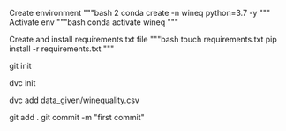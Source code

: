 Create environment
"""bash
2  conda create -n wineq python=3.7 -y
"""
Activate env
"""bash
conda activate wineq
"""

Create and install requirements.txt file
"""bash
touch requirements.txt
pip install -r requirements.txt
"""

git init

dvc init

dvc add data_given/winequality.csv

git add .
git commit -m "first commit"